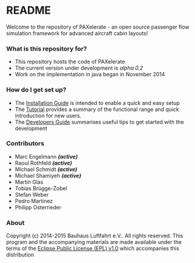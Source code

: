 # README #

Welcome to the repository of PAXelerate - an open source passenger flow simulation framework for advanced aircraft cabin layouts! 

### What is this repository for? ###

* This repository hosts the code of PAXelerate
* The current version under development is *alpha 0.2*
* Work on the implementation in java began in November 2014

### How do I get set up? ###

* The [Installation Guide](installation) is intended to enable a quick and easy setup 
* The [Tutorial](tutorial) provides a summary of the functional range and quick introduction for new users.
* The [Developers Guide](developer) summarises useful tips to get started with the development

### Contributors ###

* Marc Engelmann ***(active)***
* Raoul Rothfeld ***(active)***
* Michael Schmidt ***(active)***
* Michael Shamiyeh ***(active)***
* Martin Glas 
* Tobias Brügge-Zobel
* Stefan Weber
* Pedro Martinez
* Philipp Osterrieder

### About ###

Copyright (c) 2014-2015 Bauhaus Luftfahrt e.V.. All rights reserved. This program and the accompanying materials are made available under the terms of the [Eclipse Public License (EPL) v1.0](http://www.eclipse.org/legal/epl-v10.html) which accompanies this distribution